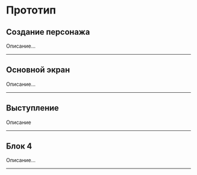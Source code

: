 # Прототип  

## Создание персонажа  

Описание...

---  

## Основной экран

Описание...

---

## Выступление

Описание

---

## Блок 4

Описание...

---